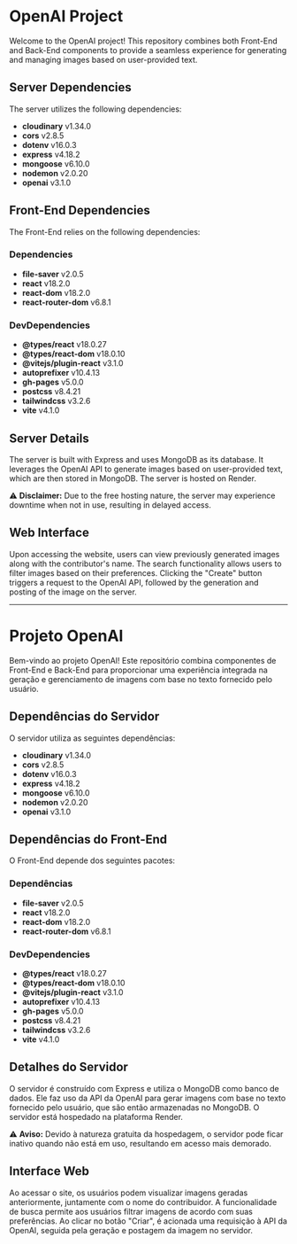 # OpenAI Project

Welcome to the OpenAI project! This repository combines both Front-End and Back-End components to provide a seamless experience for generating and managing images based on user-provided text.

## Server Dependencies

The server utilizes the following dependencies:

- **cloudinary** v1.34.0
- **cors** v2.8.5
- **dotenv** v16.0.3
- **express** v4.18.2
- **mongoose** v6.10.0
- **nodemon** v2.0.20
- **openai** v3.1.0

## Front-End Dependencies

The Front-End relies on the following dependencies:

### Dependencies
- **file-saver** v2.0.5
- **react** v18.2.0
- **react-dom** v18.2.0
- **react-router-dom** v6.8.1

### DevDependencies
- **@types/react** v18.0.27
- **@types/react-dom** v18.0.10
- **@vitejs/plugin-react** v3.1.0
- **autoprefixer** v10.4.13
- **gh-pages** v5.0.0
- **postcss** v8.4.21
- **tailwindcss** v3.2.6
- **vite** v4.1.0

## Server Details

The server is built with Express and uses MongoDB as its database. It leverages the OpenAI API to generate images based on user-provided text, which are then stored in MongoDB. The server is hosted on Render.

⚠️ **Disclaimer:** Due to the free hosting nature, the server may experience downtime when not in use, resulting in delayed access.

## Web Interface

Upon accessing the website, users can view previously generated images along with the contributor's name. The search functionality allows users to filter images based on their preferences. Clicking the "Create" button triggers a request to the OpenAI API, followed by the generation and posting of the image on the server.

---

# Projeto OpenAI

Bem-vindo ao projeto OpenAI! Este repositório combina componentes de Front-End e Back-End para proporcionar uma experiência integrada na geração e gerenciamento de imagens com base no texto fornecido pelo usuário.

## Dependências do Servidor

O servidor utiliza as seguintes dependências:

- **cloudinary** v1.34.0
- **cors** v2.8.5
- **dotenv** v16.0.3
- **express** v4.18.2
- **mongoose** v6.10.0
- **nodemon** v2.0.20
- **openai** v3.1.0

## Dependências do Front-End

O Front-End depende dos seguintes pacotes:

### Dependências
- **file-saver** v2.0.5
- **react** v18.2.0
- **react-dom** v18.2.0
- **react-router-dom** v6.8.1

### DevDependencies
- **@types/react** v18.0.27
- **@types/react-dom** v18.0.10
- **@vitejs/plugin-react** v3.1.0
- **autoprefixer** v10.4.13
- **gh-pages** v5.0.0
- **postcss** v8.4.21
- **tailwindcss** v3.2.6
- **vite** v4.1.0

## Detalhes do Servidor

O servidor é construído com Express e utiliza o MongoDB como banco de dados. Ele faz uso da API da OpenAI para gerar imagens com base no texto fornecido pelo usuário, que são então armazenadas no MongoDB. O servidor está hospedado na plataforma Render.

⚠️ **Aviso:** Devido à natureza gratuita da hospedagem, o servidor pode ficar inativo quando não está em uso, resultando em acesso mais demorado.

## Interface Web

Ao acessar o site, os usuários podem visualizar imagens geradas anteriormente, juntamente com o nome do contribuidor. A funcionalidade de busca permite aos usuários filtrar imagens de acordo com suas preferências. Ao clicar no botão "Criar", é acionada uma requisição à API da OpenAI, seguida pela geração e postagem da imagem no servidor.

